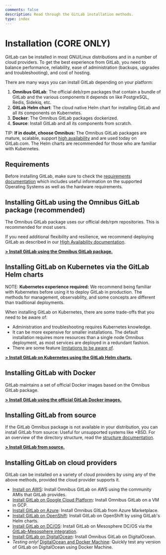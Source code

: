 ```yaml
---
comments: false
description: Read through the GitLab installation methods.
type: index
---
```


# Installation **(CORE ONLY)**

GitLab can be installed in most GNU/Linux distributions and in a number
of cloud providers. To get the best experience from GitLab, you need to balance
performance, reliability, ease of administration (backups, upgrades and troubleshooting),
and cost of hosting.

There are many ways you can install GitLab depending on your platform:

1. **Omnibus GitLab**: The official deb/rpm packages that contain a bundle of GitLab
   and the various components it depends on like PostgreSQL, Redis, Sidekiq, etc.
1. **GitLab Helm chart**: The cloud native Helm chart for installing GitLab and all
   its components on Kubernetes.
1. **Docker**: The Omnibus GitLab packages dockerized.
1. **Source**: Install GitLab and all its components from scratch.

TIP: **If in doubt, choose Omnibus:**
The Omnibus GitLab packages are mature, scalable, support
[high availability](../administration/high_availability/README.md) and are used
today on GitLab.com. The Helm charts are recommended for those who are familiar
with Kubernetes.

## Requirements

Before installing GitLab, make sure to check the [requirements documentation](requirements.md)
which includes useful information on the supported Operating Systems as well as
the hardware requirements.

## Installing GitLab using the Omnibus GitLab package (recommended)

The Omnibus GitLab package uses our official deb/rpm repositories. This is
recommended for most users.

If you need additional flexibility and resilience, we recommend deploying
GitLab as described in our [High Availability documentation](../administration/high_availability/README.md).

[**> Install GitLab using the Omnibus GitLab package.**](https://about.gitlab.com/install/)

## Installing GitLab on Kubernetes via the GitLab Helm charts

NOTE: **Kubernetes experience required:**
We recommend being familiar with Kubernetes before using it to deploy GitLab in
production. The methods for management, observability, and some concepts are
different than traditional deployments.

When installing GitLab on Kubernetes, there are some trade-offs that you
need to be aware of:

- Administration and troubleshooting requires Kubernetes knowledge.
- It can be more expensive for smaller installations. The default installation
  requires more resources than a single node Omnibus deployment, as most services
  are deployed in a redundant fashion.
- There are some feature [limitations to be aware of](https://docs.gitlab.com/charts/#limitations).

[**> Install GitLab on Kubernetes using the GitLab Helm charts.**](https://docs.gitlab.com/charts/)

## Installing GitLab with Docker

GitLab maintains a set of official Docker images based on the Omnibus GitLab package.

[**> Install GitLab using the official GitLab Docker images.**](docker.md)

## Installing GitLab from source

If the GitLab Omnibus package is not available in your distribution, you can
install GitLab from source: Useful for unsupported systems like *BSD. For an
overview of the directory structure, read the [structure documentation](structure.md).

[**> Install GitLab from source.**](installation.md)

## Installing GitLab on cloud providers

GitLab can be installed on a variety of cloud providers by using any of
the above methods, provided the cloud provider supports it.

- [Install on AWS](aws/index.md): Install Omnibus GitLab on AWS using the community AMIs that GitLab provides.
- [Install GitLab on Google Cloud Platform](google_cloud_platform/index.md): Install Omnibus GitLab on a VM in GCP.
- [Install GitLab on Azure](azure/index.md): Install Omnibus GitLab from Azure Marketplace.
- [Install GitLab on OpenShift](https://docs.gitlab.com/charts/installation/cloud/openshift.html): Install GitLab on OpenShift by using GitLab's Helm charts.
- [Install GitLab on DC/OS](https://d2iq.com/blog/gitlab-dcos): Install GitLab on Mesosphere DC/OS via the [GitLab-Mesosphere integration](https://about.gitlab.com/blog/2016/09/16/announcing-gitlab-and-mesosphere/).
- [Install GitLab on DigitalOcean](https://about.gitlab.com/blog/2016/04/27/getting-started-with-gitlab-and-digitalocean/): Install Omnibus GitLab on DigitalOcean.
- _Testing only!_ [DigitalOcean and Docker Machine](digitaloceandocker.md):
  Quickly test any version of GitLab on DigitalOcean using Docker Machine.
